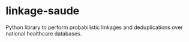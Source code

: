 # linkage-saude
Python library to perform probabilistic linkages and deduplications over national healthcare databases. 
